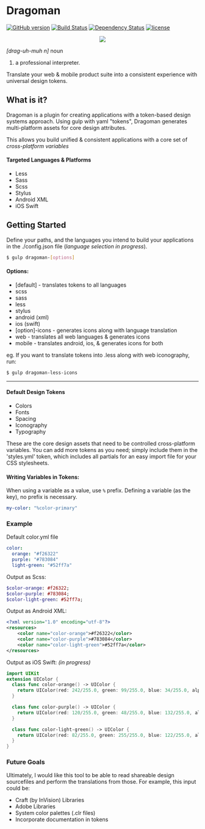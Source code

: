 # Dragoman 
[![GitHub version](https://badge.fury.io/gh/NateBaldwinDesign%2FDragoman.svg)](https://badge.fury.io/gh/NateBaldwinDesign%2FDragoman) [![Build Status](https://travis-ci.org/NateBaldwinDesign/dragoman.svg?branch=master)](https://travis-ci.org/NateBaldwinDesign/Dragoman) [![Dependency Status](https://gemnasium.com/badges/github.com/NateBaldwinDesign/Dragoman.svg)](https://gemnasium.com/github.com/NateBaldwinDesign/Dragoman)
 [![license](https://img.shields.io/github/license/mashape/apistatus.svg?maxAge=2592000)]()

<p align="center">
  <img src="https://natebaldwindesign.github.io/dragoman/assets/img/dragoman.png">
</p>

_[drag-uh-muh n]_
noun
1. a professional interpreter.

Translate your web & mobile product suite into a consistent experience with universal design tokens.

## What is it?
Dragoman is a plugin for creating applications with a token-based design systems approach. Using gulp with yaml "tokens", Dragoman generates multi-platform assets for core design attributes.

This allows you build unified & consistent applications with a core set of *cross-platform variables*

#### Targeted Languages & Platforms
* Less
* Sass
* Scss
* Stylus
* Android XML
* iOS Swift 

## Getting Started

Define your paths, and the languages you intend to build your applications in the ./config.json file (_language selection in progress_). 

``` bash
$ gulp dragoman-[options]
```

#### Options:
* [default] - translates tokens to all languages
* scss
* sass
* less
* stylus
* android (xml)
* ios (swift)
* [option]-icons - generates icons along with language translation
* web - translates all web languages & generates icons
* mobile - translates android, ios, & generates icons for both

eg. If you want to translate tokens into .less along with web iconography, run:

``` bash
$ gulp dragoman-less-icons
```
----

#### Default Design Tokens
* Colors
* Fonts
* Spacing
* Iconography
* Typography

These are the core design assets that need to be controlled cross-platform variables. You can add more tokens as you need; simply include them in the 'styles.yml' token, which includes all partials for an easy import file for your CSS stylesheets.

#### Writing Variables in Tokens:
When using a variable as a value, use `%` prefix. Defining a variable (as the key), no prefix is necessary.

```yaml
my-color: "%color-primary"
```


### Example
Default color.yml file

```yaml
color:
  orange: "#f26322"
  purple: "#783084"
  light-green: "#52ff7a"
```
Output as Scss:

```sass
$color-orange: #f26322;
$color-purple: #783084;
$color-light-green: #52ff7a;
```
Output as Android XML:

```xml
<?xml version="1.0" encoding="utf-8"?> 
<resources> 
    <color name="color-orange">#f26322</color>
    <color name="color-purple">#783084</color>
    <color name="color-light-green">#52ff7a</color>
</resources> 
```
Output as iOS Swift: _(in progress)_

```swift
import UIKit
extension UIColor {
  class func color-orange() -> UIColor {
    return UIColor(red: 242/255.0, green: 99/255.0, blue: 34/255.0, alpha: 1.0; 
  }

  class func color-purple() -> UIColor {
    return UIColor(red: 120/255.0, green: 48/255.0, blue: 132/255.0, alpha: 1.0; 
  }

  class func color-light-green() -> UIColor {
    return UIColor(red: 82/255.0, green: 255/255.0, blue: 122/255.0, alpha: 1.0; 
  }
}
```

### Future Goals
Ultimately, I would like this tool to be able to read shareable design sourcefiles and perform the translations from those. For example, this input could be:
* Craft (by InVision) Libraries
* Adobe Libraries
* System color palettes (.clr files)
* Incorporate documentation in tokens
